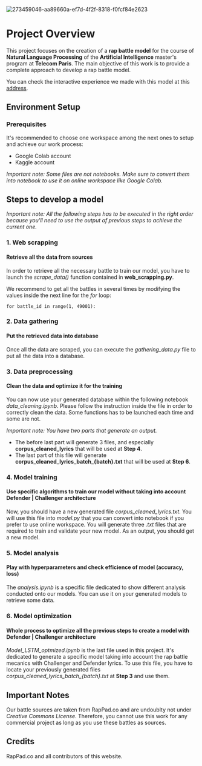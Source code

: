 ![273459046-aa89660a-ef7d-4f2f-8318-f0fcf84e2623](https://github.com/jaimeMontea/MS_IA_NLP/assets/45881846/9b53a14e-cc23-4425-ae88-78be681b3275)

# Project Overview

This project focuses on the creation of a __rap battle model__ for the course of __Natural Language Processing__ of the  __Artificial Intelligence__ master's program at  __Telecom Paris__. The main objective of this work is to provide a complete approach to develop a rap battle model.

You can check the interactive experience we made with this model at this [address](https://github.com/PierreBio/GenRapBattle).

## Environment Setup

### Prerequisites

It's recommended to choose one workspace among the next ones to setup and achieve our work process:

- Google Colab account
- Kaggle account

*Important note: Some files are not notebooks. Make sure to convert them into notebook to use it on online workspace like Google Colab.*

## Steps to develop a model

*Important note: All the following steps has to be executed in the right order because you'll need to use the output of previous steps to achieve the current one.*

### 1. Web scrapping

#### Retrieve all the data from sources

In order to retrieve all the necessary battle to train our model, you have to launch the *scrape_data()* function contained in __web_scrapping.py__. 

We recommend to get all the battles in several times by modifying the values inside the next line for the *for* loop:

```
for battle_id in range(1, 49001):  
```

### 2. Data gathering

#### Put the retrieved data into database

Once all the data are scraped, you can execute the *gathering_data.py* file to put all the data into a database.

### 3. Data preprocessing

#### Clean the data and optimize it for the training

You can now use your generated database within the following notebook *data_cleaning.ipynb*. Please follow the instruction inside the file in order to correctly clean the data. Some functions has to be launched each time and some are not. 

*Important note: You have two parts that generate an output.*

- The before last part will generate 3 files, and especially __corpus_cleaned_lyrics__ that will be used at **Step 4**.
- The last part of this file will generate **corpus_cleaned_lyrics_batch_{batch}.txt** that will be used at **Step 6**.

### 4. Model training 

#### Use specific algorithms to train our model without taking into account Defender | Challenger architecture

Now, you should have a new generated file *corpus_cleaned_lyrics.txt*. You will use this file into *model.py* that you can convert into notebook if you prefer to use online workspace. You will generate three *.txt* files that are required to train and validate your new model. As an output, you should get a new model.

### 5. Model analysis

#### Play with hyperparameters and check efficience of model (accuracy, loss)

The *analysis.ipynb* is a specific file dedicated to show different analysis conducted onto our models. You can use it on your generated models to retrieve some data.

### 6. Model optimization 

#### Whole process to optimize all the previous steps to create a model with Defender | Challenger architecture

*Model_LSTM_optmized.ipynb* is the last file used in this project. It's dedicated to generate a specific model taking into account the rap battle mecanics with Challenger and Defender lyrics. To use this file, you have to locate your previously generated files *corpus_cleaned_lyrics_batch_{batch}.txt* at **Step 3** and use them.

## Important Notes

Our battle sources are taken from RapPad.co and are undoublty not under *Creative Commons License*. Therefore, you cannot use this work for any commercial project as long as you use these battles as sources.

## Credits

RapPad.co and all contributors of this website.
